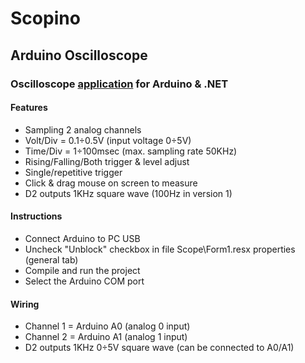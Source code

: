 # Scopino
## Arduino Oscilloscope
### Oscilloscope [application](https://drive.google.com/drive/folders/1JHs0LscehpshJasrQ62X1ALa4K6F6C8z?usp=sharing) for Arduino & .NET
#### Features
- Sampling 2 analog channels
- Volt/Div = 0.1÷0.5V (input voltage 0÷5V)
- Time/Div = 1÷100msec (max. sampling rate 50KHz)
- Rising/Falling/Both trigger & level adjust
- Single/repetitive trigger
- Click & drag mouse on screen to measure
- D2 outputs 1KHz square wave (100Hz in version 1)

#### Instructions
- Connect Arduino to PC USB
- Uncheck "Unblock" checkbox in file Scope\Form1.resx properties (general tab)
- Compile and run the project
- Select the Arduino COM port

#### Wiring
- Channel 1 = Arduino A0 (analog 0 input)
- Channel 2 = Arduino A1 (analog 1 input)
- D2 outputs 1KHz 0÷5V square wave (can be connected to A0/A1)
